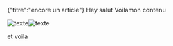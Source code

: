 {"titre":"encore un article"}
Hey salut
Voilamon contenu


![texte](/projetreilly/admin/api.png)![texte](/projetreilly/admin/bootstrap.jpg)

et voila
